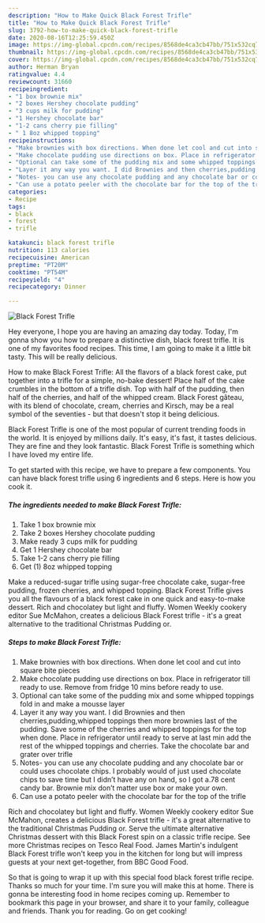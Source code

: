 ```yaml
---
description: "How to Make Quick Black Forest Trifle"
title: "How to Make Quick Black Forest Trifle"
slug: 3792-how-to-make-quick-black-forest-trifle
date: 2020-08-16T12:25:59.450Z
image: https://img-global.cpcdn.com/recipes/8568de4ca3cb47bb/751x532cq70/black-forest-trifle-recipe-main-photo.jpg
thumbnail: https://img-global.cpcdn.com/recipes/8568de4ca3cb47bb/751x532cq70/black-forest-trifle-recipe-main-photo.jpg
cover: https://img-global.cpcdn.com/recipes/8568de4ca3cb47bb/751x532cq70/black-forest-trifle-recipe-main-photo.jpg
author: Herman Bryan
ratingvalue: 4.4
reviewcount: 31660
recipeingredient:
- "1 box brownie mix"
- "2 boxes Hershey chocolate pudding"
- "3 cups milk for pudding"
- "1 Hershey chocolate bar"
- "1-2 cans cherry pie filling"
- " 1 8oz whipped topping"
recipeinstructions:
- "Make brownies with box directions. When done let cool and cut into square bite pieces"
- "Make chocolate pudding use directions on box. Place in refrigerator till ready to use. Remove from fridge 10 mins before ready to use."
- "Optional can take some of the pudding mix and some whipped toppings fold in and make a mousse layer"
- "Layer it any way you want. I did Brownies and then cherries,pudding,whipped toppings then more brownies last of the pudding. Save some of the cherries and whipped toppings for the top when done. Place in refrigerator until ready to serve at last min add the rest of the whipped toppings and cherries. Take the chocolate bar and grater over trifle"
- "Notes- you can use any chocolate pudding and any chocolate bar or could uses chocolate chips. I probably would of just used chocolate chips to save time but I didn’t have any on hand, so I got a.78 cent candy bar. Brownie mix don’t matter use box or make your own."
- "Can use a potato peeler with the chocolate bar for the top of the trifle"
categories:
- Recipe
tags:
- black
- forest
- trifle

katakunci: black forest trifle 
nutrition: 113 calories
recipecuisine: American
preptime: "PT20M"
cooktime: "PT54M"
recipeyield: "4"
recipecategory: Dinner

---
```



![Black Forest Trifle](https://img-global.cpcdn.com/recipes/8568de4ca3cb47bb/751x532cq70/black-forest-trifle-recipe-main-photo.jpg)

Hey everyone, I hope you are having an amazing day today. Today, I'm gonna show you how to prepare a distinctive dish, black forest trifle. It is one of my favorites food recipes. This time, I am going to make it a little bit tasty. This will be really delicious.

How to make Black Forest Trifle: All the flavors of a black forest cake, put together into a trifle for a simple, no-bake dessert! Place half of the cake crumbles in the bottom of a trifle dish. Top with half of the pudding, then half of the cherries, and half of the whipped cream. Black Forest gâteau, with its blend of chocolate, cream, cherries and Kirsch, may be a real symbol of the seventies - but that doesn&#39;t stop it being delicious.

Black Forest Trifle is one of the most popular of current trending foods in the world. It is enjoyed by millions daily. It's easy, it's fast, it tastes delicious. They are fine and they look fantastic. Black Forest Trifle is something which I have loved my entire life.


To get started with this recipe, we have to prepare a few components. You can have black forest trifle using 6 ingredients and 6 steps. Here is how you cook it.

<!--inarticleads1-->

##### The ingredients needed to make Black Forest Trifle:

1. Take 1 box brownie mix
1. Take 2 boxes Hershey chocolate pudding
1. Make ready 3 cups milk for pudding
1. Get 1 Hershey chocolate bar
1. Take 1-2 cans cherry pie filling
1. Get  (1) 8oz whipped topping


Make a reduced-sugar trifle using sugar-free chocolate cake, sugar-free pudding, frozen cherries, and whipped topping. Black Forest Trifle gives you all the flavours of a black forest cake in one quick and easy-to-make dessert. Rich and chocolatey but light and fluffy. Women Weekly cookery editor Sue McMahon, creates a delicious Black Forest trifle - it&#39;s a great alternative to the traditional Christmas Pudding or. 

<!--inarticleads2-->

##### Steps to make Black Forest Trifle:

1. Make brownies with box directions. When done let cool and cut into square bite pieces
1. Make chocolate pudding use directions on box. Place in refrigerator till ready to use. Remove from fridge 10 mins before ready to use.
1. Optional can take some of the pudding mix and some whipped toppings fold in and make a mousse layer
1. Layer it any way you want. I did Brownies and then cherries,pudding,whipped toppings then more brownies last of the pudding. Save some of the cherries and whipped toppings for the top when done. Place in refrigerator until ready to serve at last min add the rest of the whipped toppings and cherries. Take the chocolate bar and grater over trifle
1. Notes- you can use any chocolate pudding and any chocolate bar or could uses chocolate chips. I probably would of just used chocolate chips to save time but I didn’t have any on hand, so I got a.78 cent candy bar. Brownie mix don’t matter use box or make your own.
1. Can use a potato peeler with the chocolate bar for the top of the trifle


Rich and chocolatey but light and fluffy. Women Weekly cookery editor Sue McMahon, creates a delicious Black Forest trifle - it&#39;s a great alternative to the traditional Christmas Pudding or. Serve the ultimate alternative Christmas dessert with this Black Forest spin on a classic trifle recipe. See more Christmas recipes on Tesco Real Food. James Martin&#39;s indulgent Black Forest trifle won&#39;t keep you in the kitchen for long but will impress guests at your next get-together, from BBC Good Food. 

So that is going to wrap it up with this special food black forest trifle recipe. Thanks so much for your time. I'm sure you will make this at home. There is gonna be interesting food in home recipes coming up. Remember to bookmark this page in your browser, and share it to your family, colleague and friends. Thank you for reading. Go on get cooking!
